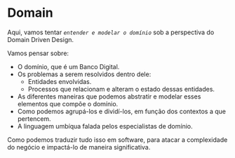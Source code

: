 # Domain

Aqui, vamos tentar *`entender e modelar o domínio`* sob a perspectiva do Domain Driven Design.

Vamos pensar sobre:
- O domínio, que é um Banco Digital.
- Os problemas a serem resolvidos dentro dele:
    - Entidades envolvidas.
    - Processos que relacionam e alteram o estado dessas entidades.
- As diferentes maneiras que podemos abstratir e modelar esses elementos que compõe o domínio.
- Como podemos agrupá-los e dividí-los, em função dos contextos a que pertencem.
- A linguagem umbíqua falada pelos especialistas de domínio.

Como podemos traduzir tudo isso em software, para atacar a complexidade do negócio e impactá-lo de maneira significativa.


    